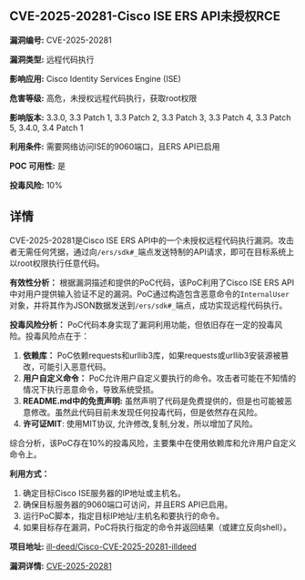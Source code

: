 ## CVE-2025-20281-Cisco ISE ERS API未授权RCE

**漏洞编号:** CVE-2025-20281

**漏洞类型:** 远程代码执行

**影响应用:** Cisco Identity Services Engine (ISE)

**危害等级:** 高危，未授权远程代码执行，获取root权限

**影响版本:** 3.3.0, 3.3 Patch 1, 3.3 Patch 2, 3.3 Patch 3, 3.3 Patch 4, 3.3 Patch 5, 3.4.0, 3.4 Patch 1

**利用条件:** 需要网络访问ISE的9060端口，且ERS API已启用

**POC 可用性:** 是

**投毒风险:** 10%

## 详情

CVE-2025-20281是Cisco ISE ERS API中的一个未授权远程代码执行漏洞。攻击者无需任何凭据，通过向`/ers/sdk#_`端点发送特制的API请求，即可在目标系统上以root权限执行任意代码。

**有效性分析：**
根据漏洞描述和提供的PoC代码，该PoC利用了Cisco ISE ERS API中对用户提供输入验证不足的漏洞。PoC通过构造包含恶意命令的`InternalUser`对象，并将其作为JSON数据发送到`/ers/sdk#_`端点，成功实现远程代码执行。

**投毒风险分析：**
PoC代码本身实现了漏洞利用功能，但依旧存在一定的投毒风险。投毒风险点在于：
1.  **依赖库：** PoC依赖requests和urllib3库，如果requests或urllib3安装源被篡改，可能引入恶意代码。
2.  **用户自定义命令：** PoC允许用户自定义要执行的命令。攻击者可能在不知情的情况下执行恶意命令，导致系统受损。
3.  **README.md中的免责声明:** 虽然声明了代码是免费提供的，但是也可能被恶意修改。虽然此代码目前未发现任何投毒代码，但是依然存在风险。
4. **许可证MIT**: 使用MIT协议, 允许修改,复制,分发，所以增加了风险。

综合分析，该PoC存在10%的投毒风险，主要集中在使用依赖库和允许用户自定义命令上。

**利用方式：**
1.  确定目标Cisco ISE服务器的IP地址或主机名。
2.  确保目标服务器的9060端口可访问，并且ERS API已启用。
3.  运行PoC脚本，指定目标IP地址/主机名和要执行的命令。
4.  如果目标存在漏洞，PoC将执行指定的命令并返回结果（或建立反向shell）。

**项目地址:** [ill-deed/Cisco-CVE-2025-20281-illdeed](https://github.com/ill-deed/Cisco-CVE-2025-20281-illdeed)

**漏洞详情:** [CVE-2025-20281](https://nvd.nist.gov/vuln/detail/CVE-2025-20281)